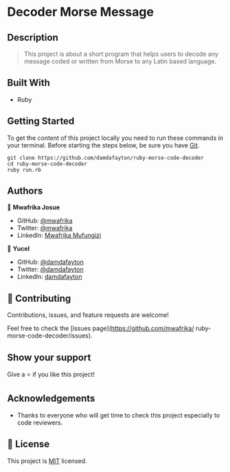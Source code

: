 # Decoder Morse Message

## Description

> This project is about a short program that helps users to decode any message coded or written from Morse to any Latin based language.


## Built With

- Ruby


## Getting Started

To get the content of this project locally you need to run these commands in your terminal.
Before starting the steps below, be sure you have [Git](https://www.linode.com/docs/guides/how-to-install-git-on-linux-mac-and-windows/).

```
git clone https://github.com/damdafayton/ruby-morse-code-decoder
cd ruby-morse-code-decoder
ruby run.rb
```


## Authors

👤 **Mwafrika Josue**

- GitHub: [@mwafrika](https://github.com/mwafrika)
- Twitter: [@mwafrika](@mwafrikamufung1)
- LinkedIn: [Mwafrika Mufungizi](https://www.linkedin.com/in/mwafrika-mufungizi/)

👤 **Yucel**

- GitHub: [@damdafayton](https://github.com/damdafayton)
- Twitter: [@damdafayton](https://twitter.com/damdafayton)
- LinkedIn: [damdafayton](https://www.linkedin.com/in/damdafayton/)


## 🤝 Contributing

Contributions, issues, and feature requests are welcome!

Feel free to check the [issues page](https://github.com/mwafrika/
ruby-morse-code-decoder/issues).


## Show your support

Give a ⭐️ if you like this project!


## Acknowledgements

- Thanks to everyone who will get time to check this project especially to code reviewers.


## 📝 License

This project is [MIT](./MIT.md) licensed.
